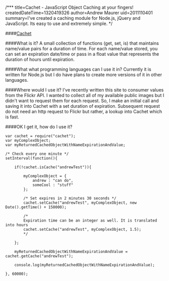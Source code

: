 /***
title=Cachet - JavaScript Object Caching at your fingers!
createdDateTime=1320419326
author=Andrew Maurer
uid=2011110401
summary=I've created a caching module for Node.js, jQuery and JavaScript. Its easy to use and extremely simple.
*/

####[Cachet](http://github.com/amaurer/Cachet "Cachet - A simple way to maintain objects with an expiration duration")

####What is it?
A small collection of functions (get, set, is) that maintains name/value pairs for a duration of time. For each name/value stored, you can set an expiration date/time or pass in a float value that represents the duration of hours until expiration.

####What what programming languages can I use it in?
Currently it is written for Node.js but I do have plans to create more versions of it in other languages.


####Where would I use it?
I've recently written this site to consumer values from the Flickr API. I wanted to collect all of my available public images but I didn't want to request them for each request. So, I make an initial call and saving it into Cachet with a set duration of expiration. Subsequent request do not need an http request to Flickr but rather, a lookup into Cachet which is fast.

####OK I get it, how do I use it?

	var cachet = require("cachet");
	var myComplexObject;
	var myReturnedCachedObjectWithNameExpirationAndValue;

	/* Check every one minute */
	setInterval(function(){

		if(!cachet.isCache("andrewTest")){
			
			myComplexObject = {
				andrew : "can do",
				someCool : "stuff"
			};

			/* Set expires in 2 minutes 30 seconds */
			cachet.setCache("andrewTest", myComplexObject, new Date().getTime() + 150000);

			/*
			Expiration time can be an integer as well. It is translated into hours
			cachet.setCache("andrewTest", myComplexObject, 1.5);
			*/

		};

		myReturnedCachedObjectWithNameExpirationAndValue = cachet.getCache("andrewTest");

		console.log(myReturnedCachedObjectWithNameExpirationAndValue);

	}, 60000); 

